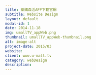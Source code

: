 ```yaml
---
title: 樂購森活APP下載官網
subtitle: Website Design
layout: default
modal-id: 1
date: 2014-11-18
img: umallTV_appWeb.png
thumbnail: umallTV_appWeb-thumbnail.png
alt: image-alt
project-date: 2015/03
website: 
client: www.u-mall.tv
category: webDesign
description: 
---
```

